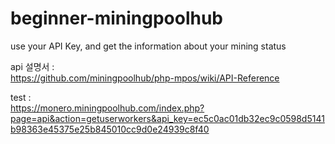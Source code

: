 # beginner-miningpoolhub
use your API Key, and get the information about your mining status


api 설명서 :  
https://github.com/miningpoolhub/php-mpos/wiki/API-Reference

test :  
https://monero.miningpoolhub.com/index.php?page=api&action=getuserworkers&api_key=ec5c0ac01db32ec9c0598d5141b98363e45375e25b845010cc9d0e24939c8f40
